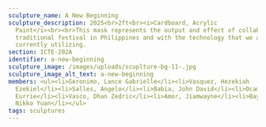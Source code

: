 ```yaml
---
sculpture_name: A New Beginning
sculpture_description: 2025<br>2ft<br><i>Cardboard, Acrylic
  Paint</i><br><br>This mask represents the output and effect of collaborating
  traditional festival in Philippines and with the technology that we are
  currently utilizing.
section: ICTE-202A
identifier: a-new-beginning
sculpture_image: /images/uploads/scuplture-bg-11-.jpg
sculpture_image_alt_text: a-new-beginning
members: <ul><li>Geronimo, Lance Gabrielle</li><li>Vasquez, Hezekiah
  Ezekiel</li><li>Salles, Angelo</li><li>Babia, John David</li><li>Ocampo, Cylax
  Eurrie</li><li>Vasco, Dhan Zedric</li><li>Amor, Jiamwayne</li><li>Bayaton,
  Nikko Yuan</li></ul>
tags: sculptures
---
```

